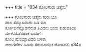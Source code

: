 +++
title = "034 ಕೋಲಗುರು ಚಿತ್ತೈಸು"

+++
ಕೋಲಗುರು ಚಿತ್ತೈಸು ಕುರು ಭೂ  
ಪಾಲ ಸಮ್ಮುಖನಾಗು ಹಿಡಿ ಮಾ  
ರ್ಕೋಲನೆನ್ನೊಡನೆನುತ ತಿವಿದನು ಭೀಮ ಕುರುಪತಿಯ   
ಮೇಳವಿಸಿತೆರಡಂಕ ಬಂದಿಗೆ  
ಕೋಲ ಹೊಯ್ದಾಟದಲಿ ಬಳಿಕಾ     
ಕೀಲುಗದೆಗಳ ಹಿಡಿದು ತರುಬಿದರಧಿಕ ರೋಷದಲಿ     ॥34॥
